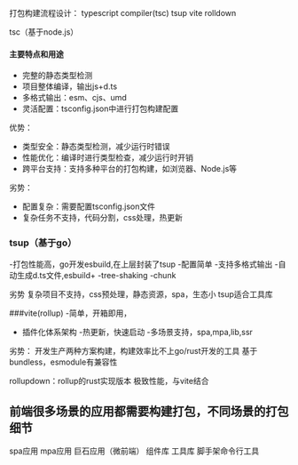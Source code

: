 打包构建流程设计：
typescript compiler(tsc)
tsup
vite
rolldown

tsc（基于node.js）
#### 主要特点和用途
- 完整的静态类型检测
- 项目整体编译，输出js+d.ts
- 多格式输出：esm、cjs、umd
- 灵活配置：tsconfig.json中进行打包构建配置

优势：
- 类型安全：静态类型检测，减少运行时错误
- 性能优化：编译时进行类型检查，减少运行时开销
- 跨平台支持：支持多种平台的打包构建，如浏览器、Node.js等

劣势：
- 配置复杂：需要配置tsconfig.json文件
- 复杂任务不支持，代码分割，css处理，热更新

### tsup（基于go）
-打包性能高，go开发esbuild,在上层封装了tsup
-配置简单
-支持多格式输出
-自动生成d.ts文件,esbuild+
-tree-shaking
-chunk

劣势
复杂项目不支持，css预处理，静态资源，spa，生态小
tsup适合工具库

###vite(rollup)
-简单，开箱即用，
- 插件化体系架构
-热更新，快速启动
-多场景支持，spa,mpa,lib,ssr

劣势：
开发生产两种方案构建，构建效率比不上go/rust开发的工具
基于bundless，esmodule有兼容性

rollupdown：rollup的rust实现版本
极致性能，与vite结合


## 前端很多场景的应用都需要构建打包，不同场景的打包细节

spa应用
mpa应用
巨石应用（微前端）
组件库
工具库
脚手架命令行工具